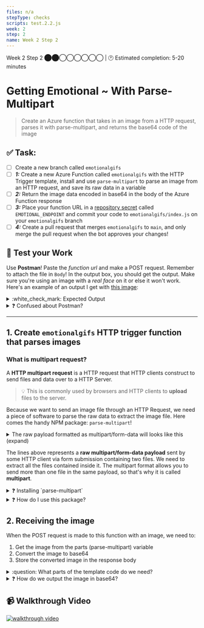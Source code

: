 ```yaml
---
files: n/a
stepType: checks
scripts: test.2.2.js
week: 2
step: 2
name: Week 2 Step 2
---
```


Week 2 Step 2 ⬤⬤◯◯◯◯◯◯ | 🕐 Estimated completion: 5-20 minutes

# Getting Emotional ~ With Parse-Multipart
> Create an Azure function that takes in an image from a HTTP request, parses it with parse-multipart, and returns the base64 code of the image

## ✅ Task:
- [ ] Create a new branch called `emotionalgifs`
- [ ] ***1:*** Create a new Azure Function called `emotionalgifs` with the HTTP Trigger template, install and use `parse-multipart` to parse an image from an HTTP request, and save its raw data in a variable
- [ ] ***2:*** Return the image data encoded in base64 in the body of the Azure Function response
- [ ] ***3:*** Place your function URL in a [repository secret](https://docs.github.com/en/actions/reference/encrypted-secrets#creating-encrypted-secrets-for-a-repository) called `EMOTIONAL_ENDPOINT` and commit your code to `emotionalgifs/index.js` on your `emotionalgifs` branch
- [ ] ***4:*** Create a pull request that merges `emotionalgifs` to `main`, and only merge the pull request when the bot approves your changes!

## 🚧 Test your Work
Use **Postman**! Paste the *function url* and make a POST request. Remember to attach the file in `Body`! In the output box, you should get the output. Make sure you're using an image with a *real face* on it or else it won't work. Here's an example of an output I get with [this image](https://user-images.githubusercontent.com/69332964/98884689-91687580-245e-11eb-98d7-6461ac79e02a.jpg):

<details>
<summary>:white_check_mark: Expected Output </summary>

The output should be the base64 code of the inputted image, like this:
  
```base64
/9j/4AAQSkZJRgABAQAAAQABAAD/2wBDAAEBAQEBAQEBAQEBAQEBAQEBAQEBAQEBAQEBAQEBAQEBAQEBAQIC...
```
</details>

<details>
<summary>❓ Confused about Postman? </summary>

1. Navigate back to the Postman app and change GET to POST
2. Publish/deploy your function and copy your function url from the VS Code output like this:
3. Use the function url and any image you want to send the POST request. Remember to attach the file in `Body`, and send it using `form-data`! 

💡 Keep in mind 
- Note that when adding a file to `form-data`, you do NOT need to specify a key, and can send only a value (which in our case is a file). 
- To change the value to a file, hover over the value box, click on the `Text` dropdown and select `File`.
        
  ![Untitled_ Nov 11, 2020 6_40 PM](https://user-images.githubusercontent.com/69332964/98876997-780afd80-244d-11eb-87fc-13822d909f2f.gif)
</details>

---

## 1. Create `emotionalgifs` HTTP trigger function that parses images

### What is multipart request?
A **HTTP multipart request** is a HTTP request that HTTP clients construct to send files and data over to a HTTP Server. 

> 💡 This is commonly used by browsers and HTTP clients to **upload** files to the server.

Because we want to send an image file through an HTTP Request, we need a piece of software to parse the raw data to extract the image file. Here comes the handy NPM package: `parse-multipart`!

<details>
<summary>
The raw payload formatted as multipart/form-data will looks like this (expand)
</summary>

```
------WebKitFormBoundaryDtbT5UpPj83kllfw
Content-Disposition: form-data; name="uploads[]"; filename="somebinary.dat"
Content-Type: application/octet-stream

some binary data...maybe the bits of a image..
------WebKitFormBoundaryDtbT5UpPj83kllfw
Content-Disposition: form-data; name="uploads[]"; filename="sometext.txt"
Content-Type: text/plain

hello how are you
------WebKitFormBoundaryDtbT5UpPj83kllfw--
```

</details>

The lines above represents a **raw multipart/form-data payload** sent by some HTTP client via form submission containing two files. We need to extract all the files contained inside it. The multipart format allows you to send more than one file in the same payload, so that's why it is called **multipart**.

<details>
  <summary>❓ Installing `parse-multipart` </summary>
  
  Before you can install `parse-multipart`, you need to enter `npm init -y` into the terminal. This command allows us to set up a new npm package: <br><br>
  
<img width="512" alt="Screen Shot 2021-07-12 at 1 42 15 PM" src="https://user-images.githubusercontent.com/62436772/125332457-102bf000-e317-11eb-965b-d4f7bc3c64a2.png">

[Open up a terminal in VSCode](https://code.visualstudio.com/docs/editor/integrated-terminal) inside your function's directory, type `npm install parse-multipart`, and press enter.

> :bulb: Forgot how to navigate a terminal? [Check this out.](https://computers.tutsplus.com/tutorials/navigating-the-terminal-a-gentle-introduction--mac-3855)

**Note:** the text outputted by the console does not mean there was an error! The npm package has successfully been installed.

</details>

<details>
<summary>❓ How do I use this package?</summary>
</br>

First, we need to declare the variable `multipart` outside of the async function so that we can access the NPM package:

```js

const multipart = require('parse-multipart');

```

Notice that `multipart.Parse(body, boundary)` requires two arguments, as it has two parameters. I've already gotten the boundary for you – just like the documentation example, our boundary is a string in the format `"----WebKitFormBoundary(random characters here)"`.

In the `multipart.Parse()` call, you need to figure out what the body parameter should be.

> 💡 **Hint:** It should be the request body. Think about the template HTTP Trigger Azure function. How did we access the body in there?

```js

// here's your boundary:
const boundary = multipart.getBoundary(req.headers['content-type']);
  
// TODO: assign the body variable the correct value
const body = '<WHAT GOES HERE?>'

// parse the body
const parts = multipart.Parse(body, boundary);
```
</details>

## 2. Receiving the image

When the POST request is made to this function with an image, we need to:
1. Get the image from the parts (parse-multipart) variable
2. Convert the image to base64
3. Store the converted image in the response body

<details>
<summary>:question: What parts of the template code do we need?</summary>

Take a look at the standard `module.exports` function code:

```js
module.exports = async function (context, req) {
    // the code
}
```

This is the function that runs **every time your HTTP trigger gets a request**. As a parameter of this function, the `req` parameter contains all the information the request was sent with. *This contains*:
* Headers
* The body

Remove all of the content in `module.exports` except this:

```js
context.res = {
        // status: 200, /* Defaults to 200 */

        body: //LEAVE THIS BLANK
};
```
<br><br>
</details>


<details>
<summary>❓ How do we output the image in base64?</summary>

Next, we want to output the **base64** code of the inputted image. The parsed image data that we need to convert to base64 is is stored in index 0 of `parts` since we only sent one file, and we want the data property of this image to access the binary file. Thus, we will be converting `parts[0].data` to base64 and assigning the code to a new variable:

```javascript
let convertedResult = Buffer.from(parts[0].data).toString('_____');
// FILL IN THE BLANK
```

The `Buffer` part of the code provides **temporary storage** for the binary image data as it is converted to **base64**.

Now, complete the following so that the **base64** code is outputted when the function is called:

```js
context.res = {
        // status: 200, /* Defaults to 200 */

        body: //WHAT GOES HERE?
};
```
<br><br>
</details>

## 📹 Walkthrough Video
[![walkthrough video](https://img.youtube.com/vi/MdxP7UEB9dI/0.jpg)](https://www.youtube.com/watch?v=MdxP7UEB9dI)
